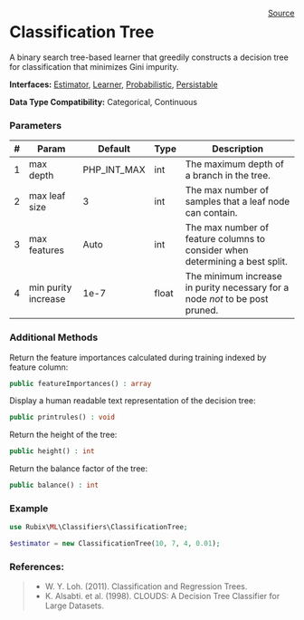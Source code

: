 <span style="float:right;"><a href="https://github.com/RubixML/RubixML/blob/master/src/Classifiers/ClassificationTree.php">Source</a></span>

# Classification Tree
A binary search tree-based learner that greedily constructs a decision tree for classification that minimizes Gini impurity.

**Interfaces:** [Estimator](../estimator.md), [Learner](../learner.md), [Probabilistic](../probabilistic.md), [Persistable](../persistable.md)

**Data Type Compatibility:** Categorical, Continuous

### Parameters
| # | Param | Default | Type | Description |
|---|---|---|---|---|
| 1 | max depth | PHP_INT_MAX | int | The maximum depth of a branch in the tree. |
| 2 | max leaf size | 3 | int | The max number of samples that a leaf node can contain. |
| 3 | max features | Auto | int | The max number of feature columns to consider when determining a best split. |
| 4 | min purity increase | 1e-7 | float | The minimum increase in purity necessary for a node *not* to be post pruned. |

### Additional Methods
Return the feature importances calculated during training indexed by feature column:
```php
public featureImportances() : array
```

Display a human readable text representation of the decision tree:
```php
public printrules() : void
```

Return the height of the tree:
```php
public height() : int
```

Return the balance factor of the tree:
```php
public balance() : int
```

### Example
```php
use Rubix\ML\Classifiers\ClassificationTree;

$estimator = new ClassificationTree(10, 7, 4, 0.01);
```

### References:
>- W. Y. Loh. (2011). Classification and Regression Trees.
>- K. Alsabti. et al. (1998). CLOUDS: A Decision Tree Classifier for Large Datasets.